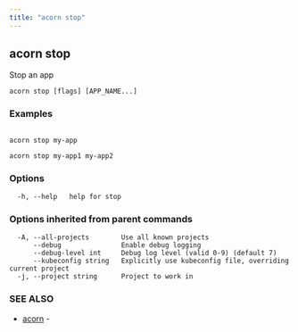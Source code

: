 ```yaml
---
title: "acorn stop"
---
```

## acorn stop

Stop an app

```
acorn stop [flags] [APP_NAME...]
```

### Examples

```

acorn stop my-app

acorn stop my-app1 my-app2
```

### Options

```
  -h, --help   help for stop
```

### Options inherited from parent commands

```
  -A, --all-projects        Use all known projects
      --debug               Enable debug logging
      --debug-level int     Debug log level (valid 0-9) (default 7)
      --kubeconfig string   Explicitly use kubeconfig file, overriding current project
  -j, --project string      Project to work in
```

### SEE ALSO

* [acorn](acorn.md)	 - 

